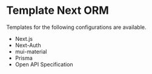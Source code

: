 # Template Next ORM

Templates for the following configurations are available.

- Next.js
- Next-Auth
- mui-material
- Prisma
- Open API Specification
